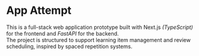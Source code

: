 # App Attempt

This is a full-stack web application prototype built with Next.js *(TypeScript)* for the frontend and *FastAPI* for the backend.  
The project is structured to support learning item management and review scheduling, inspired by spaced repetition systems.
